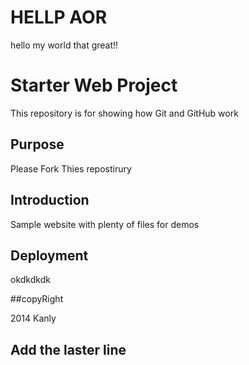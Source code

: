 # HELLP AOR
hello my world that great!!
# Starter Web Project

This repository is for showing how Git and GitHub work

## Purpose

Please Fork Thies repostirury
## Introduction
Sample website with plenty of files for demos

## Deployment
okdkdkdk
 

 ##copyRight

 2014 Kanly

 ## Add the laster line
